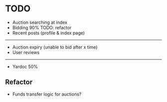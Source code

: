 # TODO
 - Auction searching at index
 - Bidding 90% TODO: refactor
 - Recent posts (profile & index page)
----------------
 - Auction expiry (unable to bid after x time)
 - User reviews
----------------
 - Yardoc 50%

## Refactor
 - Funds transfer logic for auctions?
